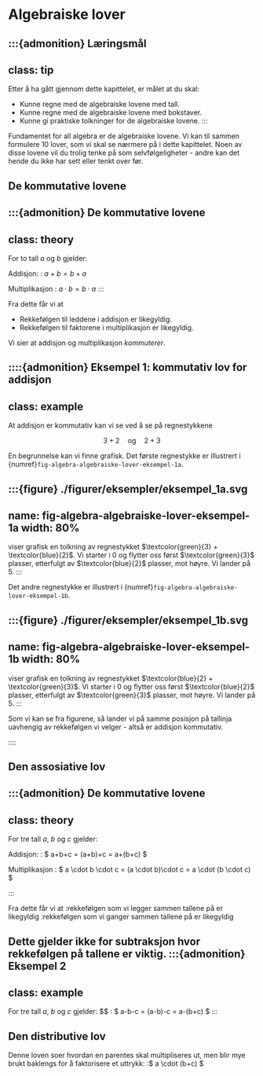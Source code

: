 # Algebraiske lover

:::{admonition} Læringsmål
---
class: tip
---
Etter å ha gått gjennom dette kapittelet, er målet at du skal:
* Kunne regne med de algebraiske lovene med tall.
* Kunne regne med de algebraiske lovene med bokstaver.
* Kunne gi praktiske tolkninger for de algebraiske lovene.
:::

Fundamentet for all algebra er de algebraiske lovene. Vi kan til sammen formulere 10 lover, som vi skal se nærmere på i dette kapittelet. Noen av disse lovene vil du trolig tenke på som selvfølgeligheter - andre kan det hende du ikke har sett eller tenkt over før.

## De kommutative lovene

:::{admonition} De kommutative lovene
---
class: theory
---
For to tall $a$ og $b$ gjelder:

Addisjon: 
: $a + b = b + a$

Multiplikasjon
: $a \cdot b = b \cdot a$
:::

Fra dette får vi at
* Rekkefølgen til leddene i addisjon er likegyldig.
* Rekkefølgen til faktorene i multiplikasjon er likegyldig.

Vi sier at addisjon og multiplikasjon *kommuterer*.

::::{admonition} Eksempel 1: kommutativ lov for addisjon
---
class: example
---
At addisjon er kommutativ kan vi se ved å se på regnestykkene

$$
3 + 2 \quad \text{og} \quad 2 + 3
$$

En begrunnelse kan vi finne grafisk. Det første regnestykke er illustrert i {numref}`fig-algebra-algebraiske-lover-eksempel-1a`. 

:::{figure} ./figurer/eksempler/eksempel_1a.svg
---
name: fig-algebra-algebraiske-lover-eksempel-1a
width: 80%
---
viser grafisk en tolkning av regnestykket $\textcolor{green}{3} + \textcolor{blue}{2}$. Vi starter i $0$ og flytter oss først $\textcolor{green}{3}$ plasser, etterfulgt av $\textcolor{blue}{2}$ plasser, mot høyre. Vi lander på $5$.
:::

Det andre regnestykke er illustrert i {numref}`fig-algebra-algebraiske-lover-eksempel-1b`.

:::{figure} ./figurer/eksempler/eksempel_1b.svg
---
name: fig-algebra-algebraiske-lover-eksempel-1b
width: 80%
---
viser grafisk en tolkning av regnestykket $\textcolor{blue}{2} + \textcolor{green}{3}$. Vi starter i $0$ og flytter oss først $\textcolor{blue}{2}$ plasser, etterfulgt av $\textcolor{green}{3}$ plasser, mot høyre. Vi lander på $5$.
:::

Som vi kan se fra figurene, så lander vi på samme posisjon på tallinja uavhengig av rekkefølgen vi velger - altså er addisjon kommutativ.

::::


## Den assosiative lov
:::{admonition} De kommutative lovene
---
class: theory
---
For tre tall $a$, $b$ og $c$ gjelder:

Addisjon: 
: $ a+b+c = (a+b)+c = a+(b+c) $

Multiplikasjon
: $ a \cdot b \cdot c = (a \cdot b)\cdot c = a \cdot (b \cdot c) $

:::

Fra dette får vi at 
:rekkefølgen som vi legger sammen tallene på er likegyldig
:rekkefølgen som vi ganger sammen tallene på er likegyldig

Dette gjelder ikke for subtraksjon hvor rekkefølgen på tallene er viktig.
:::{admonition} Eksempel 2
---
class: example
---
For tre tall $a$, $b$ og $c$ gjelder:
$$ : $ a-b-c = (a-b)-c = a-(b+c) $
:::

## Den distributive lov
Denne loven soer hvordan en parentes skal multipliseres ut, men blir mye brukt baklengs for å faktorisere et uttrykk:
:$ a \cdot (b+c) $
